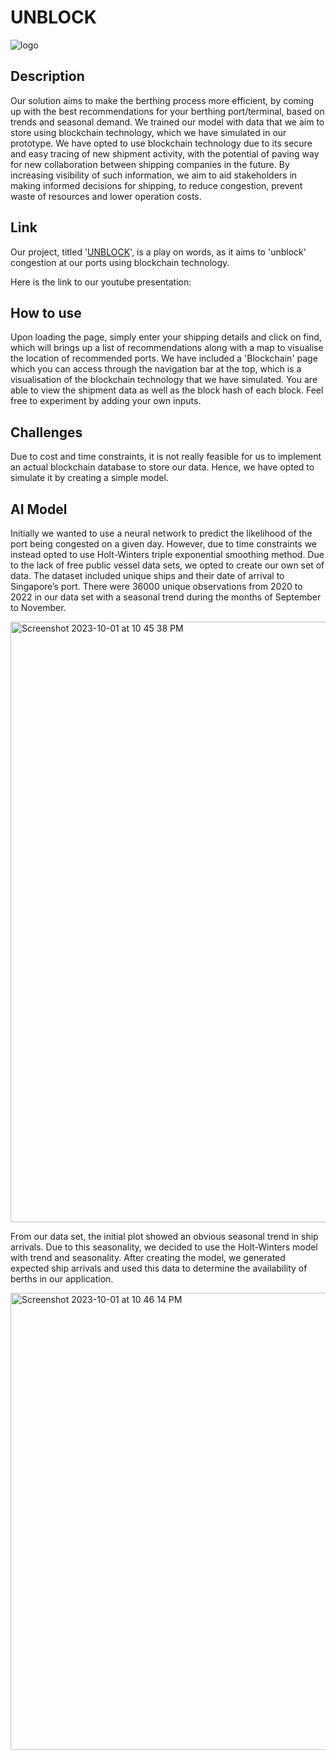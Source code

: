 # UNBLOCK
![logo](https://github.com/Jerric1801/Prototype_MILKBUNS/assets/114668650/102ba8d3-8f64-4167-82e5-984bfb792c61)

## Description
Our solution aims to make the berthing process more efficient, by coming up with the best recommendations for your berthing port/terminal, based on trends and seasonal demand. We trained our model with data that we aim to store using blockchain technology, which we have simulated in our prototype. We have opted to use blockchain technology due to its secure and easy tracing of new shipment activity, with the potential of paving way for new collaboration between shipping companies in the future. By increasing visibility of such information, we aim to aid stakeholders in making informed decisions for shipping, to reduce congestion, prevent waste of resources and lower operation costs.

## Link
Our project, titled '[UNBLOCK](https://unblock-by-milkbuns-9b127424f40e.herokuapp.com/)', is a play on words, as it aims to 'unblock' congestion at our ports using blockchain technology.

Here is the link to our youtube presentation: 

## How to use
Upon loading the page, simply enter your shipping details and click on find, which will brings up a list of recommendations along with a map to visualise the location of recommended ports.
We have included a 'Blockchain' page which you can access through the navigation bar at the top, which is a visualisation of the blockchain technology that we have simulated. You are able to view the shipment data as well as the block hash of each block. Feel free to experiment by adding your own inputs.

## Challenges
Due to cost and time constraints, it is not really feasible for us to implement an actual blockchain database to store our data. Hence, we have opted to simulate it by creating a simple model.


## AI Model
Initially we wanted to use a neural network to predict the likelihood of the port being congested on a given day. However, due to time constraints we instead opted to use Holt-Winters triple exponential smoothing method. Due to the lack of free public vessel data sets, we opted to create our own set of data. The dataset included unique ships and their date of arrival to Singapore’s port. There were 36000 unique observations from 2020 to 2022 in our data set with a seasonal trend during the months of September to November. 

<img width="961" alt="Screenshot 2023-10-01 at 10 45 38 PM" src="https://github.com/Jerric1801/Prototype_MILKBUNS/assets/59726668/63178f7d-09d5-4b65-87fd-a4ddbd15006d">

From our data set, the initial plot showed an obvious seasonal trend in ship arrivals. Due to this seasonality, we decided to use the Holt-Winters model with trend and seasonality. After creating the model, we generated expected ship arrivals and used this data to determine the availability of berths in our application. 

<img width="731" alt="Screenshot 2023-10-01 at 10 46 14 PM" src="https://github.com/Jerric1801/Prototype_MILKBUNS/assets/59726668/17cc1001-2162-46ab-afb9-a38f230ce5e1">
